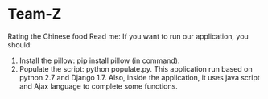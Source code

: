 # Team-Z
Rating the Chinese food
Read me:
If you want to run our application, you should:
1.	Install the pillow: pip install pillow (in command).  
2.	Populate the script: python populate.py.
This application run based on python 2.7 and Django 1.7. Also, inside the application, it uses java script and Ajax language to complete some functions. 


